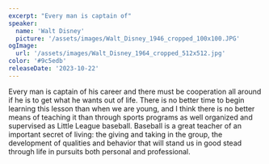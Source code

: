 ```yaml
---
excerpt: "Every man is captain of"
speaker:
  name: 'Walt Disney'
  picture: '/assets/images/Walt_Disney_1946_cropped_100x100.JPG'
ogImage:
  url: '/assets/images/Walt_Disney_1964_cropped_512x512.jpg'
color: '#9c5edb'
releaseDate: '2023-10-22'
---
```

Every man is captain of his career and there must be cooperation all around if he is to get what he wants out of life. There is no better time to begin learning this lesson than when we are young, and I think there is no better means of teaching it than through sports programs as well organized and supervised as Little League baseball. Baseball is a great teacher of an important secret of living: the giving and taking in the group, the development of qualities and behavior that will stand us in good stead through life in pursuits both personal and professional.
